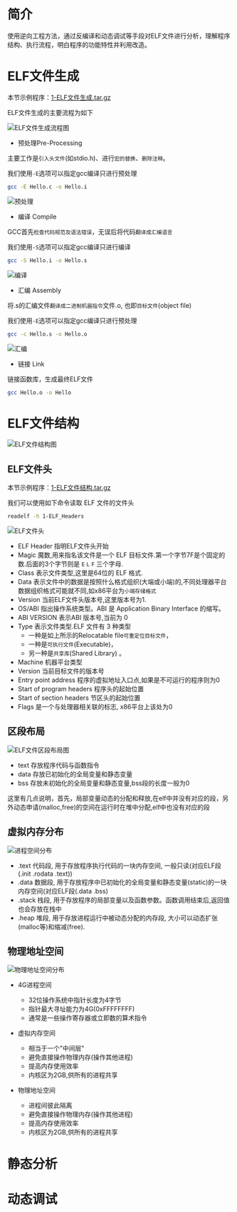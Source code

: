 # 简介

使用逆向工程方法，通过反编译和动态调试等手段对ELF文件进行分析，理解程序结构、执行流程，明白程序的功能特性并利用改造。

# ELF文件生成

本节示例程序：<a href="/reverse/examples/linux逆向/1-ELF文件生成.tar.gz">1-ELF文件生成.tar.gz</a>

ELF文件生成的主要流程为如下

![ELF文件生成流程图](/reverse/images/ELF-generate.png)

* 预处理Pre-Processing

主要工作是`引入头文件`(如stdio.h)、进行`宏的替换`、`删除注释`。

我们使用`-E`选项可以指定gcc编译只进行预处理

```bash
gcc -E Hello.c -o Hello.i
```

![预处理](/reverse/images/pre-processing.png)

* 编译 Compile

GCC首先`检查代码规范及语法错误`，无误后将代码`翻译成汇编语言`

我们使用`-S`选项可以指定gcc编译只进行编译
```bash
gcc -S Hello.i -o Hello.s
```
![编译](/reverse/images/compile.png)


* 汇编 Assembly

将.s的汇编文件`翻译成二进制机器指令`文件.o, 也即`目标文件`(object file)

我们使用`-E`选项可以指定gcc编译只进行预处理

```bash
gcc -c Hello.s -o Hello.o
```
![汇编](/reverse/images/assembly.png)


* 链接 Link

链接函数库，生成最终ELF文件

```bash
gcc Hello.o -o Hello
```

# ELF文件结构

![ELF文件结构图](/reverse/images/ELF-structure.png)

## ELF文件头

本节示例程序：<a href="/reverse/examples/linux逆向/2-ELF文件结构.tar.gz">1-ELF文件结构.tar.gz</a>

我们可以使用如下命令读取 ELF 文件的文件头

```bash
readelf -h 1-ELF_Headers
```

![ELF文件头](/reverse/images/ELF-headers.png)

* ELF Header 指明ELF文件头开始
* Magic  魔数,用来指名该文件是一个 ELF 目标文件.第一个字节7F是个固定的数.后面的3个字节则是 `E` `L` `F` 三个字母.
* Class 表示文件类型,这里是64位的 ELF 格式.
* Data 表示文件中的数据是按照什么格式组织(大端或小端)的,不同处理器平台数据组织格式可能就不同,如x86平台为`小端存储格式`
* Version 当前ELF文件头版本号,这里版本号为1.
* OS/ABI 指出操作系统类型。ABI 是 Application Binary Interface 的缩写。
* ABI VERSION 表示ABI 版本号,当前为 0
* Type 表示文件类型.ELF 文件有 3 种类型
  * 一种是如上所示的Relocatable file`可重定位目标文件`，
  * 一种是`可执行文件`(Executable)，
  * 另一种是`共享库`(Shared Library) 。
* Machine 机器平台类型
* Version 当前目标文件的版本号
* Entry point address 程序的虚拟地址入口点,如果是不可运行的程序则为0
* Start of program headers 程序头的起始位置
* Start of section headers 节区头的起始位置
* Flags 是一个与处理器相关联的标志, x86平台上该处为0

## 区段布局

![ELF文件区段布局图](/reverse/images/ELF-layout.png)

* text 存放程序代码与函数指令
* data 存放已初始化的全局变量和静态变量
* bss 存放未初始化的全局变量和静态变量,bss段的长度一般为0

这里有几点说明，首先，局部变量动态的分配和释放,在elf中并没有对应的段，另外动态申请(malloc,free)的空间在运行时在堆中分配,elf中也没有对应的段

## 虚拟内存分布

![进程空间分布](/reverse/images/ELF-image-layout.png)

* .text
代码段, 用于存放程序执行代码的一块内存空间, 一般只读(对应ELF段(.init .rodata .text))
* .data
数据段, 用于存放程序中已初始化的全局变量和静态变量(static)的一块内存空间(对应ELF段(.data .bss)
* .stack
栈段, 用于存放程序的局部变量以及函数参数。函数调用结束后,返回值也会存放在栈中
* .heap
堆段, 用于存放进程运行中被动态分配的内存段, 大小可以动态扩张(malloc等)和缩减(free).


## 物理地址空间

![物理地址空间分布](/reverse/images/physics-space.png)

* 4G进程空间
  * 32位操作系统中指针长度为4字节
  * 指针最大寻址能力为4G(0xFFFFFFFF)
  * 通常是一些操作寄存器或立即数的算术指令

* 虚拟内存空间
  * 相当于一个"中间层"
  * 避免直接操作物理内存(操作其他进程)
  * 提高内存使用效率
  * 内核区为2GB,供所有的进程共享

* 物理地址空间
  * 进程间彼此隔离
  * 避免直接操作物理内存(操作其他进程)
  * 提高内存使用效率
  * 内核区为2GB,供所有的进程共享

# 静态分析

# 动态调试
